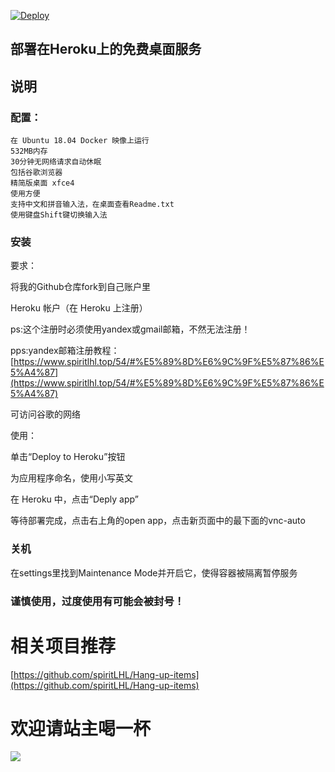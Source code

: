 [![Deploy](https://www.herokucdn.com/deploy/button.svg)](https://heroku.com/deploy)
## 部署在Heroku上的免费桌面服务
## 说明
### 配置：

    在 Ubuntu 18.04 Docker 映像上运行
    532MB内存
    30分钟无网络请求自动休眠
    包括谷歌浏览器
    精简版桌面 xfce4
    使用方便
    支持中文和拼音输入法，在桌面查看Readme.txt
    使用键盘Shift键切换输入法

### 安装
要求：

将我的Github仓库fork到自己账户里

Heroku 帐户（在 Heroku 上注册）

ps:这个注册时必须使用yandex或gmail邮箱，不然无法注册！

pps:yandex邮箱注册教程：[https://www.spiritlhl.top/54/#%E5%89%8D%E6%9C%9F%E5%87%86%E5%A4%87](https://www.spiritlhl.top/54/#%E5%89%8D%E6%9C%9F%E5%87%86%E5%A4%87)

可访问谷歌的网络

使用：

单击“Deploy to Heroku”按钮

为应用程序命名，使用小写英文

在 Heroku 中，点击“Deply app”

等待部署完成，点击右上角的open app，点击新页面中的最下面的vnc-auto

### 关机

在settings里找到Maintenance Mode并开启它，使得容器被隔离暂停服务

### 谨慎使用，过度使用有可能会被封号！

# 相关项目推荐

[https://github.com/spiritLHL/Hang-up-items](https://github.com/spiritLHL/Hang-up-items)

# 欢迎请站主喝一杯

![](https://i.loli.net/2021/07/15/UPk5VbzAIC6OM7y.jpg)
